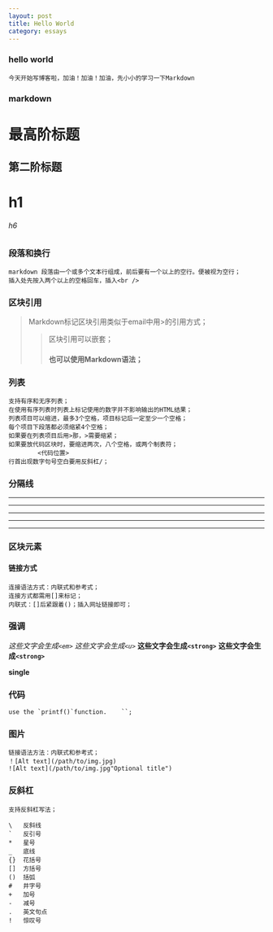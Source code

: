 ```yaml
---
layout: post
title: Hello World
category: essays
---
```




### hello world

    今天开始写博客啦，加油！加油！加油，先小小的学习一下Markdown


### markdown

最高阶标题
============
第二阶标题
------------
# h1
###### h6

### 段落和换行

    markdown 段落由一个或多个文本行组成，前后要有一个以上的空行。便被视为空行；
    插入处先按入两个以上的空格回车，插入<br />

### 区块引用

>Markdown标记区块引用类似于email中用>的引用方式；
>>区块引用可以嵌套；
>>#### 也可以使用Markdown语法；

### 列表

    支持有序和无序列表；
    在使用有序列表时列表上标记使用的数字并不影响输出的HTML结果；
    列表项目可以缩进，最多3个空格，项目标记后一定至少一个空格；
    每个项目下段落都必须缩紧4个空格；
    如果要在列表项目后用>那，>需要缩紧；
    如果要放代码区块时，要缩进两次，八个空格，或两个制表符；
            <代码位置>
    行首出现数字句号空白要用反斜杠/；

### 分隔线
***
* * *
**************
- - - - - - - - 
---------------------

### 区块元素
#### 链接方式

    连接语法方式：内联式和参考式；
    连接方式都需用[]来标记；
    内联式：[]后紧跟着()；插入网址链接即可；

### 强调

*这些文字会生成`<em>`*
_这些文字会生成`<u>`_
**这些文字会生成`<strong>`**
__这些文字会生成`<strong>`__

**single**

### 代码
    use the `printf()`function.    ``;

### 图片

    链接语法方法：内联式和参考式；
    ！[Alt text](/path/to/img.jpg)
    ![Alt text](/path/to/img.jpg"Optional title")

### 反斜杠
    支持反斜杠写法；

    \   反斜线
    `   反引号
    *   星号
    _   底线
    {}  花括号
    []  方括号
    ()  括弧
    #   井字号
    +   加号
    -   减号
    .   英文句点
    !   惊叹号



